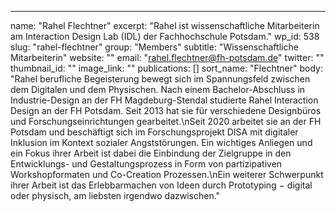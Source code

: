 ---
  name: "Rahel Flechtner"
  excerpt: "Rahel ist wissenschaftliche Mitarbeiterin am Interaction Design Lab (IDL) der Fachhochschule Potsdam."
  wp_id: 538
  slug: "rahel-flechtner"
  group: "Members"
  subtitle: "Wissenschaftliche Mitarbeiterin"
  website: ""
  email: "rahel.flechtner@fh-potsdam.de"
  twitter: ""
  thumbnail_id: ""
  image_link: ""
  publications: []
  sort_name: "Flechtner"
  body: "Rahel berufliche Begeisterung bewegt sich im Spannungsfeld zwischen dem Digitalen und dem Physischen. Nach einem Bachelor-Abschluss in Industrie-Design an der FH Magdeburg-Stendal studierte Rahel Interaction Design an der FH Potsdam. Seit 2013 hat sie für verschiedene Designbüros und Forschungseinrichtungen gearbeitet.\nSeit 2020 arbeitet sie an der FH Potsdam und beschäftigt sich im Forschungsprojekt DISA mit digitaler Inklusion im Kontext sozialer Angststörungen. Ein wichtiges Anliegen und ein Fokus ihrer Arbeit ist dabei die Einbindung der Zielgruppe in den Entwicklungs- und Gestaltungsprozess in Form von partizipativen Workshopformaten und Co-Creation Prozessen.\nEin weiterer Schwerpunkt ihrer Arbeit ist das Erlebbarmachen von Ideen durch Prototyping − digital oder physisch, am liebsten irgendwo dazwischen."
